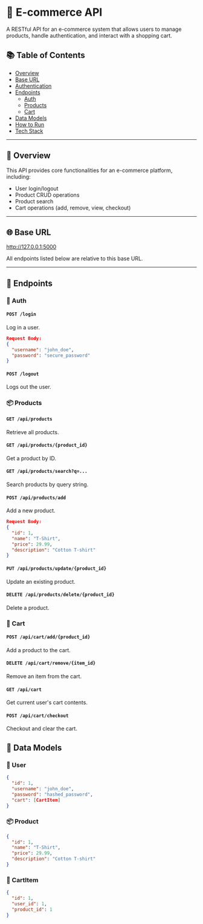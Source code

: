 # 🛒 E-commerce API

A RESTful API for an e-commerce system that allows users to manage products, handle authentication, and interact with a shopping cart.

## 📚 Table of Contents

- [Overview](#-overview)
- [Base URL](#-base-url)
- [Authentication](#-authentication)
- [Endpoints](#-endpoints)
  - [Auth](#auth)
  - [Products](#products)
  - [Cart](#cart)
- [Data Models](#-data-models)
- [How to Run](#-how-to-run)
- [Tech Stack](#-tech-stack)

---

## 📖 Overview

This API provides core functionalities for an e-commerce platform, including:

- User login/logout
- Product CRUD operations
- Product search
- Cart operations (add, remove, view, checkout)

---

## 🌐 Base URL

http://127.0.0.1:5000

All endpoints listed below are relative to this base URL.

---

## 🔧 Endpoints

### 🔑 Auth

#### `POST /login`
Log in a user.
```json
Request Body:
{
  "username": "john_doe",
  "password": "secure_password"
}
```

#### `POST /logout`
Logs out the user.

### 📦 Products

#### `GET /api/products`
Retrieve all products.

#### `GET /api/products/{product_id}`
Get a product by ID.

#### `GET /api/products/search?q=...`
Search products by query string.

#### `POST /api/products/add`
Add a new product.
```json
Request Body:
{
  "id": 1,
  "name": "T-Shirt",
  "price": 29.99,
  "description": "Cotton T-shirt"
}
```

#### `PUT /api/products/update/{product_id}`
Update an existing product.

#### `DELETE /api/products/delete/{product_id}`
Delete a product.

### 🛒 Cart

#### `POST /api/cart/add/{product_id}`
Add a product to the cart.

#### `DELETE /api/cart/remove/{item_id}`
Remove an item from the cart.

#### `GET /api/cart`
Get current user's cart contents.

#### `POST /api/cart/checkout`
Checkout and clear the cart.

## 🧾 Data Models

### 🧍 User
```json
{
  "id": 1,
  "username": "john_doe",
  "password": "hashed_password",
  "cart": [CartItem]
}
```

### 📦 Product
```json
{
  "id": 1,
  "name": "T-Shirt",
  "price": 29.99,
  "description": "Cotton T-shirt"
}
```

### 🛒 CartItem
```json
{
  "id": 1,
  "user_id": 1,
  "product_id": 1
}
```